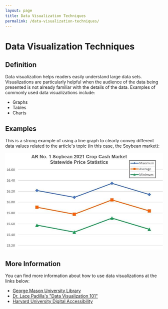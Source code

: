 ```yaml
---
layout: page
title: Data Visualization Techniques
permalink: /data-visualization-techniques/
---
```


<h1>Data Visualization Techniques</h1>

<h2>Definition</h2>
Data visualization helps readers easily understand large data sets. Visualizations are particularly helpful when the audience of the data being presented is not already familiar with the details of the data. Examples of commonly used data visualizations include:

 + Graphs
 + Tables
 + Charts

<h2>Examples</h2>

This is a strong example of using a line graph to clearly convey different data values related to the article's topic (in this case, the Soybean market):

![Line Graph Example Using Soybean Market Prices](/assets/images/fig1-soybean-february-11-2022-crop.jpeg)

<h2>More Information</h2>
You can find more information about how to use data visualizations at the links below:

 + [George Mason University Library](https://infoguides.gmu.edu/data-visualization)
 + [Dr. Lace Padilla's "Data Visualization 101"](https://www.youtube.com/watch?v=srz8y8x5zhc&ab_channel=Dr.LacePadilla)
 + [Harvard University Digital Accessibility](https://accessibility.huit.harvard.edu/data-viz-charts-graphs)
